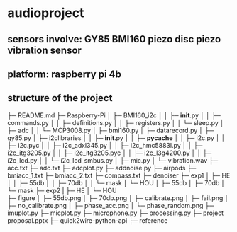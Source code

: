 # audioproject
## sensors involve: GY85 BMI160 piezo disc piezo vibration sensor
## platform: raspberry pi 4b
## structure of the project
├─ README.md
├─ Raspberry-Pi
│    ├─ BMI160_i2c
│    │    ├─ __init__.py
│    │    ├─ commands.py
│    │    ├─ definitions.py
│    │    ├─ registers.py
│    │    └─ sleep.py
│    ├─ adc
│    │    └─ MCP3008.py
│    ├─ bmi160.py
│    ├─ datarecord.py
│    ├─ gy85.py
│    ├─ i2clibraries
│    │    ├─ __init__.py
│    │    ├─ __pycache__
│    │    ├─ i2c.py
│    │    ├─ i2c.pyc
│    │    ├─ i2c_adxl345.py
│    │    ├─ i2c_hmc5883l.py
│    │    ├─ i2c_itg3205.py
│    │    ├─ i2c_itg3205.pyc
│    │    ├─ i2c_l3g4200.py
│    │    ├─ i2c_lcd.py
│    │    └─ i2c_lcd_smbus.py
│    ├─ mic.py
│    └─ vibration.wav
├─ acc.txt
├─ adc.txt
├─ adcplot.py
├─ addnoise.py
├─ airpods
├─ bmiacc_1.txt
├─ bmiacc_2.txt
├─ compass.txt
├─ denoiser
├─ exp1
│    ├─ HE
│    │    ├─ 55db
│    │    ├─ 70db
│    │    └─ mask
│    └─ HOU
│           ├─ 55db
│           ├─ 70db
│           └─ mask
├─ exp2
|    ├─ HE
│    └─ HOU      
├─ figure
│    ├─ 55db.png
│    ├─ 70db.png
│    ├─ calibrate.png
│    ├─ fail.png
│    ├─ no_calibrate.png
│    ├─ phase_acc.png
│    └─ phase_random.png
├─ imuplot.py
├─ micplot.py
├─ microphone.py
├─ processing.py
├─ project proposal.pptx
├─ quick2wire-python-api
├─ reference
